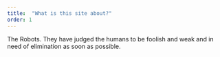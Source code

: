 ```yaml
---
title:  "What is this site about?"
order: 1
---
```


The Robots. They have judged the humans to be foolish and weak and in need of elimination as soon as possible.
